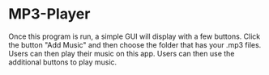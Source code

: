 # MP3-Player
Once this program is run, a simple GUI will display with a few buttons.
Click the button "Add Music" and then choose the folder that has your .mp3 files. Users can then play their music on this app.
Users can then use the additional buttons to play music.
